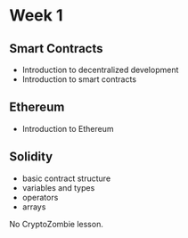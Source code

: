 # Week 1

## Smart Contracts

- Introduction to decentralized development
- Introduction to smart contracts

## Ethereum

- Introduction to Ethereum

## Solidity

- basic contract structure
- variables and types
- operators
- arrays

No CryptoZombie lesson.
